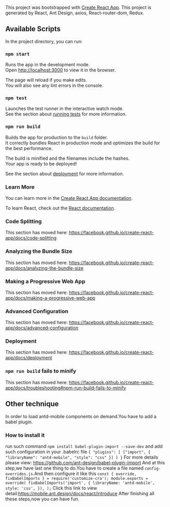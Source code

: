 This project was bootstrapped with [Create React App](https://github.com/facebook/create-react-app).
This project is generated by React, Ant Design, axios, React-router-dom, Redux.
## Available Scripts

In the project directory, you can run:

### `npm start`

Runs the app in the development mode.<br>
Open [http://localhost:3000](http://localhost:3000) to view it in the browser.

The page will reload if you make edits.<br>
You will also see any lint errors in the console.

### `npm test`

Launches the test runner in the interactive watch mode.<br>
See the section about [running tests](https://facebook.github.io/create-react-app/docs/running-tests) for more information.

### `npm run build`

Builds the app for production to the `build` folder.<br>
It correctly bundles React in production mode and optimizes the build for the best performance.

The build is minified and the filenames include the hashes.<br>
Your app is ready to be deployed!

See the section about [deployment](https://facebook.github.io/create-react-app/docs/deployment) for more information.

### Learn More

You can learn more in the [Create React App documentation](https://facebook.github.io/create-react-app/docs/getting-started).

To learn React, check out the [React documentation](https://reactjs.org/).

### Code Splitting

This section has moved here: https://facebook.github.io/create-react-app/docs/code-splitting

### Analyzing the Bundle Size

This section has moved here: https://facebook.github.io/create-react-app/docs/analyzing-the-bundle-size

### Making a Progressive Web App

This section has moved here: https://facebook.github.io/create-react-app/docs/making-a-progressive-web-app

### Advanced Configuration

This section has moved here: https://facebook.github.io/create-react-app/docs/advanced-configuration

### Deployment

This section has moved here: https://facebook.github.io/create-react-app/docs/deployment

### `npm run build` fails to minify

This section has moved here: https://facebook.github.io/create-react-app/docs/troubleshooting#npm-run-build-fails-to-minify

## Other technique
In order to load antd-mobile components on demand.You have to add a babel plugin.

### How to install it
run such command `npm install babel-plugin-import --save-dev`
and add such configuration in your .babelrc file 
`{
    "plugins": [
      ["import", { "libraryName": "antd-mobile", "style": "css" }]
    ]
}`
For more details please view: https://github.com/ant-design/babel-plugin-import
And at this step,we have last one thing to do.You have to create a file named `config-overrides.js`.And then configure it like this
`const { override, fixBabelImports } = require('customize-cra');
module.exports = override(
    fixBabelImports('import', {
        libraryName: 'antd-mobile',
        style: 'css',
    }),
);`
Click this link to view detail:https://mobile.ant.design/docs/react/introduce
After finishing all these steps,now you can have fun.